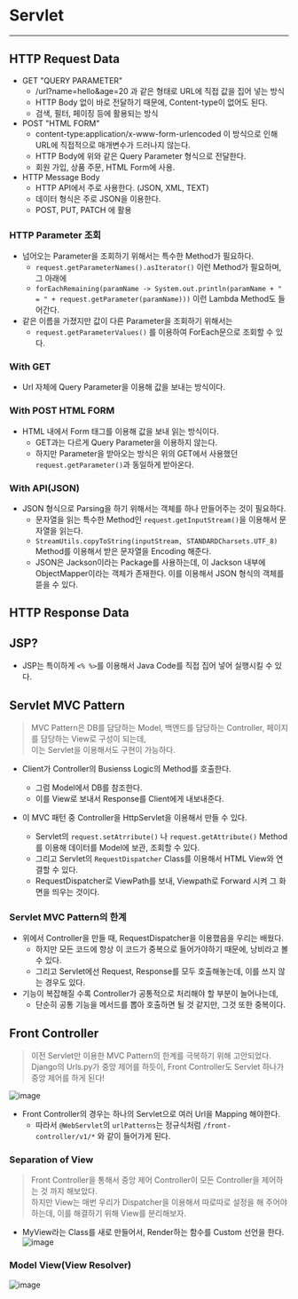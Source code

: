 # Servlet
---
## HTTP Request Data
- GET "QUERY PARAMETER"
  - /url?name=hello&age=20 과 같은 형태로 URL에 직접 값을 집어 넣는 방식
  - HTTP Body 없이 바로 전달하기 때문에, Content-type이 없어도 된다.
  - 검색, 필터, 페이징 등에 활용되는 방식
- POST "HTML FORM"
  - content-type:application/x-www-form-urlencoded 이 방식으로 인해 URL에 직접적으로 매개변수가 드러나지 않는다.
  - HTTP Body에 위와 같은 Query Parameter 형식으로 전달한다.
  - 회원 가입, 상품 주문, HTML Form에 사용.
- HTTP Message Body
  - HTTP API에서 주로 사용한다. (JSON, XML, TEXT)
  - 데이터 형식은 주로 JSON을 이용한다.
  - POST, PUT, PATCH 에 활용

### HTTP Parameter 조회
- 넘어오는 Parameter을 조회하기 위해서는 특수한 Method가 필요하다.
  - ```request.getParameterNames().asIterator()``` 이런 Method가 필요하며, 그 아래에
  - ```forEachRemaining(paramName -> System.out.println(paramName + " = " + request.getParameter(paramName)))``` 이런 Lambda Method도 들어간다.
- 같은 이름을 가졌지만 값이 다른 Parameter을 조회하기 위해서는
  - ```request.getParameterValues()``` 를 이용하여 ForEach문으로 조회할 수 있다.

### With GET
- Url 자체에 Query Parameter을 이용해 값을 보내는 방식이다.

### With POST HTML FORM
- HTML 내에서 Form 태그를 이용해 값을 보내 읽는 방식이다.
  - GET과는 다르게 Query Parameter을 이용하지 않는다.
  - 하지만 Parameter을 받아오는 방식은 위의 GET에서 사용했던 ```request.getParameter()```과 동일하게 받아온다.

### With API(JSON)
- JSON 형식으로 Parsing을 하기 위해서는 객체를 하나 만들어주는 것이 필요하다.
  - 문자열을 읽는 특수한 Method인 ```request.getInputStream()```을 이용해서 문자열을 읽는다.
  - ```StreamUtils.copyToString(inputStream, STANDARDCharsets.UTF_8)``` Method를 이용해서 받은 문자열을 Encoding 해준다.
  - JSON은 Jackson이라는 Package를 사용하는데, 이 Jackson 내부에 ObjectMapper이라는 객체가 존재한다. 이를 이용해서 JSON 형식의 객체를 뜯을 수 있다.

## HTTP Response Data

## JSP?

- JSP는 특이하게 ```<% %>```를 이용해서 Java Code를 직접 집어 넣어 실행시킬 수 있다.

## Servlet MVC Pattern
> MVC Pattern은 DB를 담당하는 Model, 백엔드를 담당하는 Controller, 페이지를 담당하는 View로 구성이 되는데,  
> 이는 Servlet을 이용해서도 구현이 가능하다.  
- Client가 Controller의 Busienss Logic의 Method를 호출한다.
  - 그럼 Model에서 DB를 참조한다.
  - 이를 View로 보내서 Response를 Client에게 내보내준다.

- 이 MVC 패턴 중 Controller을 HttpServlet을 이용해서 만들 수 있다.
  - Servlet의 ```request.setAtrribute()``` 나 ```request.getAttribute()``` Method를 이용해 데이터를 Model에 보관, 조회할 수 있다.
  - 그리고 Servlet의 ```RequestDispatcher``` Class를 이용해서 HTML View와 연결할 수 있다.
  - RequestDispatcher로 ViewPath를 보내, Viewpath로 Forward 시켜 그 화면을 띄우는 것이다.

### Servlet MVC Pattern의 한계
- 위에서 Controller을 만들 때, RequestDispatcher을 이용했음을 우리는 배웠다.
  - 하지만 모든 코드에 항상 이 코드가 중복으로 들어가야하기 때문에, 낭비라고 볼 수 있다.
  - 그리고 Servlet에선 Request, Response를 모두 호출해놓는데, 이를 쓰지 않는 경우도 있다.
- 기능이 복잡해질 수록 Controller가 공통적으로 처리해야 할 부분이 늘어나는데,
  - 단순히 공통 기능을 메서드를 뽑아 호출하면 될 것 같지만, 그것 또한 중복이다.

## Front Controller
> 이전 Servlet만 이용한 MVC Pattern의 한계를 극복하기 위해 고안되었다.  
> Django의 Urls.py가 중앙 제어를 하듯이, Front Controller도 Servlet 하나가 중앙 제어를 하게 된다!  

![image](https://user-images.githubusercontent.com/71700079/151535276-9ff071e4-9122-420d-b34d-06198f44bf2f.png)  
- Front Controller의 경우는 하나의 Servlet으로 여러 Url을 Mapping 해야한다.
  - 따라서 ```@WebServlet```의 ```urlPatterns```는 정규식처럼 ```/front-controller/v1/*``` 와 같이 들어가게 된다.

### Separation of View
> Front Controller을 통해서 중앙 제어 Controller이 모든 Controller을 제어하는 것 까지 해보았다.  
> 하지만 View는 매번 우리가 Dispatcher을 이용해서 따로따로 설정을 해 주어야 하는데, 이를 해결하기 위해 View를 분리해보자.  
- MyView라는 Class를 새로 만들어서, Render하는 함수를 Custom 선언을 한다.  
![image](https://user-images.githubusercontent.com/71700079/151962284-efb0a0ea-eab4-428f-aec2-2398de4a61e4.png)  

### Model View(View Resolver)

![image](https://user-images.githubusercontent.com/71700079/151962348-c5480d39-4153-430d-ad4d-3d3605329e3b.png)  



